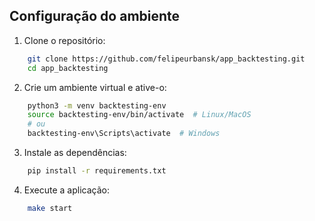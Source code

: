 ## Configuração do ambiente

1. Clone o repositório:
```bash
    git clone https://github.com/felipeurbansk/app_backtesting.git
    cd app_backtesting
```

2. Crie um ambiente virtual e ative-o:
```bash
    python3 -m venv backtesting-env
    source backtesting-env/bin/activate  # Linux/MacOS
    # ou
    backtesting-env\Scripts\activate  # Windows
```

3. Instale as dependências:
```bash
    pip install -r requirements.txt
```

4. Execute a aplicação:
```bash
    make start
```
